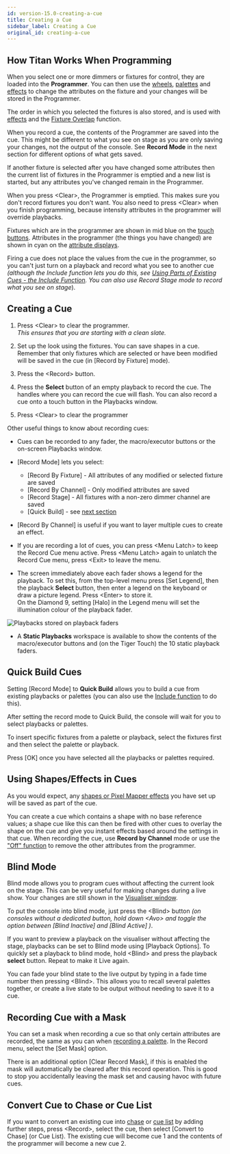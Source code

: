 ```yaml
---
id: version-15.0-creating-a-cue
title: Creating a Cue
sidebar_label: Creating a Cue
original_id: creating-a-cue
---
```


How Titan Works When Programming
--------------------------------

When you select one or more dimmers or fixtures for control, they are
loaded into the **Programmer**. You can then use the 
[wheels](../controlling-fixtures/changing-fixture-attributes.md#changing-attributes-using-the-wheels),
[palettes](../palettes.md) and [effects](../effects.md) to 
change the attributes on the fixture and your changes will be
stored in the Programmer.

The order in which you selected the
fixtures is also stored, and is used with [effects](../effects.md) and the
[Fixture Overlap](cue-timing.md#setting-fade-times-and-overlap-for-a-cue)
function. 

When you record a cue, the contents of the Programmer are
saved into the cue. This might be different to what you see on stage as you
are only saving your changes, not the output of the console. See **Record
Mode** in the next section for different options of what gets saved.

If another fixture is selected after you have changed some attributes then the
current list of fixtures in the Programmer is emptied and a new list is
started, but any attributes you've changed remain in the Programmer.

When you press \<Clear\>, the Programmer is emptied. This
makes sure you don't record fixtures you don't want. You also need to
press \<Clear\> when you finish programming, because intensity attributes in
the programmer will override playbacks.

Fixtures which are in the programmer are shown in mid blue on the [touch
buttons](../controlling-fixtures.md#selecting-fixtures-and-dimmers-for-control).
Attributes in the programmer (the things you have changed) are
shown in cyan on the [attribute displays](../controlling-fixtures/changing-fixture-attributes.md#attribute-wheel-display).

Firing a cue does not place the values from the cue in the programmer,
so you can't just turn on a playback and record what you see to another
cue *(although the Include function lets you do this, see
[Using Parts of Existing Cues - the Include Function](editing-cues.md#using-parts-of-existing-cues-the-include-function). 
You can also use Record Stage mode to record what you see on stage*).

Creating a Cue
--------------

[](https://youtu.be/X5g6DMVwlZU?t=20 "Creating a Cue")

1. Press \<Clear\> to clear the programmer.\
*This ensures that you are starting with a clean slate.*

2. Set up the look using the fixtures. You can save shapes in a cue.
Remember that only fixtures which are selected or have been modified
will be saved in the cue (in \[Record by Fixture\] mode).

3. Press the \<Record\> button.

4. Press the **Select** button of an empty playback to record the cue. The
handles where you can record the cue will flash. You can also record a
cue onto a touch button in the Playbacks window.

5. Press \<Clear\> to clear the programmer

Other useful things to know about recording cues:

-   Cues can be recorded to any fader, the macro/executor buttons or the
    on-screen Playbacks window.

-   \[Record Mode\] lets you select:
    -   \[Record By Fixture\] - All attributes of any modified or selected
    fixture are saved
    -   \[Record By Channel\] - Only modified attributes are saved
    -   \[Record Stage\] - All fixtures with a non-zero dimmer channel are saved
    -   \[Quick Build\] - see [next section](#quick-build-cues)

-   \[Record By Channel\] is useful if you want to layer multiple cues to
    create an effect.

-   If you are recording a lot of cues, you can press \<Menu Latch\> to
    keep the Record Cue menu active. Press \<Menu Latch\> again to unlatch
    the Record Cue menu, press \<Exit\> to leave the menu.

-   The screen immediately above each fader shows a legend for the
    playback. To set this, from the top-level menu press \[Set Legend\], 
    then the playback **Select** button, then enter a legend on the
    keyboard or draw a picture legend. Press \<Enter\> to store it.\
    On the Diamond 9, setting \[Halo\] in the Legend menu will set the illumination colour 
    of the playback fader.

![Playbacks stored on playback faders](/docs/images/Playbacks-stored-on-playback-faders.png)

-   A **Static Playbacks** workspace is available to show the contents of
    the macro/executor buttons and (on the Tiger Touch) the 10 static
    playback faders.

Quick Build Cues
----------------

Setting \[Record Mode\] to **Quick Build** allows you to build a cue from
existing playbacks or palettes (you can also use the
[Include function](editing-cues.md#using-parts-of-existing-cues-the-include-function) to
do this).

After setting the record mode to Quick Build, the console will wait for
you to select playbacks or palettes.

To insert specific fixtures from a palette or playback, select the
fixtures first and then select the palette or playback.

Press \[OK\] once you have selected all the playbacks or palettes
required.

Using Shapes/Effects in Cues
----------------------------

As you would expect, any [shapes or Pixel Mapper effects](../effects.md) you have set up
will be saved as part of the cue.

You can create a cue which contains a shape with no base reference
values; a shape cue like this can then be fired with other cues to
overlay the shape on the cue and give you instant effects based around
the settings in that cue. When recording the cue, use **Record by Channel**
mode or use the ["Off" function](editing-cues.md#removing-attributes-from-cues-using-off)
to remove the other attributes from the programmer.

Blind Mode
----------

Blind mode allows you to program cues without affecting the current look
on the stage. This can be very useful for making changes during a live
show. Your changes are still shown in the
[Visualiser window](../capture-visualiser.md).

To put the console into blind mode, just press the \<Blind\> button *(on
consoles without a dedicated button, hold down \<Avo\> and toggle the
option between \[Blind Inactive\] and \[Blind Active\]  )*.

If you want to preview a playback on the visualiser without affecting
the stage, playbacks can be set to Blind mode using \[Playback
Options\]. To quickly set a playback to blind mode, hold \<Blind\> and
press the playback **select** button. Repeat to make it Live again.

You can fade your blind state to the live output by typing in a fade
time number then pressing \<Blind\>. This allows you to recall several
palettes together, or create a live state to be output without needing
to save it to a cue.

Recording Cue with a Mask
-------------------------

You can set a mask when recording a cue so that only certain attributes
are recorded, the same as you can when
[recording a palette](../palettes/creating-palettes.md#storing-a-palette). In the
Record menu, select the \[Set Mask\] option.

There is an additional option \[Clear Record Mask\], if this is enabled
the mask will automatically be cleared after this record operation. This
is good to stop you accidentally leaving the mask set and causing havoc
with future cues.

Convert Cue to Chase or Cue List
--------------------------------

If you want to convert an existing cue into [chase](../chases.md) or 
[cue list](../cue-lists.md) by adding
further steps, press \<Record\>, select the cue, then select \[Convert
to Chase\] (or Cue List). The existing cue will become cue 1 and the
contents of the programmer will become a new cue 2.
